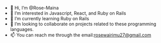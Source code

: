 - 👋 Hi, I’m @Rose-Maina
- 👀 I’m interested in Javascript, React, and Ruby on Rails
- 🌱 I’m currently learning Ruby on Rails
- 💞️ I’m looking to collaborate on projects related to these programming languages.
- 📫 You can reach me through the email:rosewairimu27@gmail.com


<!---
Rose-Maina/Rose-Maina is a ✨ special ✨ repository because its `README.md` (this file) appears on your GitHub profile.
You can click the Preview link to take a look at your changes.
--->
